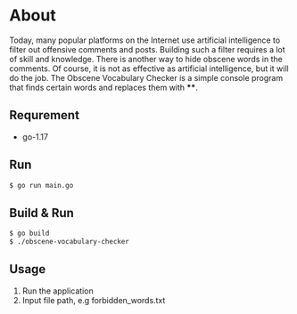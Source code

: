 # About

Today, many popular platforms on the Internet use artificial intelligence to filter out offensive comments and posts. Building such a filter requires a lot of skill and knowledge. There is another way to hide obscene words in the comments. Of course, it is not as effective as artificial intelligence, but it will do the job. The Obscene Vocabulary Checker is a simple console program that finds certain words and replaces them with **\*\***.

## Requrement

-  go-1.17

## Run

```bash
$ go run main.go
```

## Build & Run

```bash
$ go build
$ ./obscene-vocabulary-checker
```

## Usage

1. Run the application
2. Input file path, e.g forbidden_words.txt
